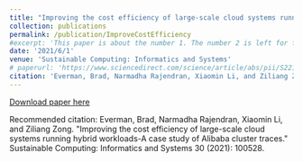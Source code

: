 ```yaml
---
title: "Improving the cost efficiency of large-scale cloud systems running hybrid workloads-A case study of Alibaba cluster traces"
collection: publications
permalink: /publication/ImproveCostEfficiency
#excerpt: 'This paper is about the number 1. The number 2 is left for future work.'
date: '2021/6/1'
venue: 'Sustainable Computing: Informatics and Systems'
# paperurl: 'https://www.sciencedirect.com/science/article/abs/pii/S2210537921000214'
citation: 'Everman, Brad, Narmadha Rajendran, Xiaomin Li, and Ziliang Zong. "Improving the cost efficiency of large-scale cloud systems running hybrid workloads-A case study of Alibaba cluster traces." Sustainable Computing: Informatics and Systems 30 (2021): 100528.'
---
```


[Download paper here](https://www.sciencedirect.com/science/article/abs/pii/S2210537921000214)

Recommended citation: Everman, Brad, Narmadha Rajendran, Xiaomin Li, and Ziliang Zong. "Improving the cost efficiency of large-scale cloud systems running hybrid workloads-A case study of Alibaba cluster traces." Sustainable Computing: Informatics and Systems 30 (2021): 100528.
